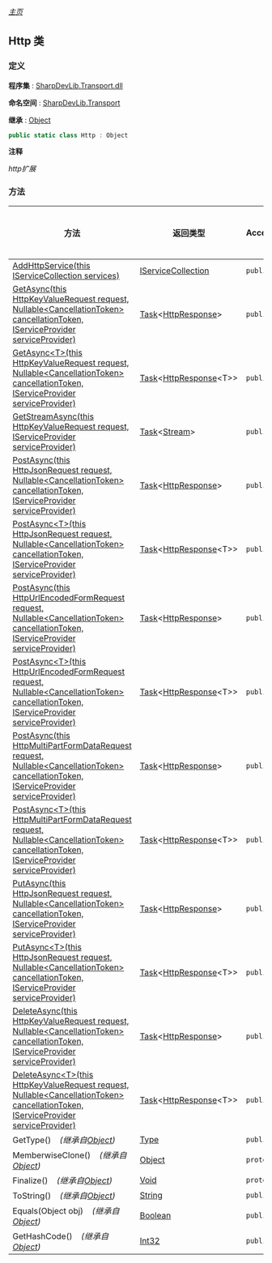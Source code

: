 ###### [主页](./Index.md "主页")

## Http 类

### 定义

**程序集** : [SharpDevLib.Transport.dll](./SharpDevLib.Transport.assembly.md "SharpDevLib.Transport.dll")

**命名空间** : [SharpDevLib.Transport](./SharpDevLib.Transport.namespace.md "SharpDevLib.Transport")

**继承** : [Object](https://learn.microsoft.com/en-us/dotnet/api/system.object "Object")

``` csharp
public static class Http : Object
```

**注释**

*http扩展*


### 方法

|方法|返回类型|Accessor|是否静态|参数|
|---|---|---|---|---|
|[AddHttpService(this IServiceCollection services)](./SharpDevLib.Transport.Http.AddHttpService.thisIServiceCollection.md "AddHttpService(this IServiceCollection services)")|[IServiceCollection](https://learn.microsoft.com/en-us/dotnet/api/microsoft.extensions.dependencyinjection.iservicecollection "IServiceCollection")|`public`|`是`|services:service collection|
|[GetAsync(this HttpKeyValueRequest request, Nullable\<CancellationToken\> cancellationToken, IServiceProvider serviceProvider)](./SharpDevLib.Transport.Http.GetAsync.thisHttpKeyValueRequest.Nullable.CancellationToken.IServiceProvider.md "GetAsync(this HttpKeyValueRequest request, Nullable<CancellationToken> cancellationToken, IServiceProvider serviceProvider)")|[Task](https://learn.microsoft.com/en-us/dotnet/api/system.threading.tasks.task-1 "Task")\<[HttpResponse](./SharpDevLib.Transport.HttpResponse.md "HttpResponse")\>|`public`|`是`|request:请求<br>cancellationToken:cancellationToken<br>serviceProvider:serviceProvider(获取ILogger和全局配置用)|
|[GetAsync\<T\>(this HttpKeyValueRequest request, Nullable\<CancellationToken\> cancellationToken, IServiceProvider serviceProvider)](./SharpDevLib.Transport.Http.GetAsync.T.thisHttpKeyValueRequest.Nullable.CancellationToken.IServiceProvider.md "GetAsync<T>(this HttpKeyValueRequest request, Nullable<CancellationToken> cancellationToken, IServiceProvider serviceProvider)")|[Task](https://learn.microsoft.com/en-us/dotnet/api/system.threading.tasks.task-1 "Task")\<[HttpResponse](./SharpDevLib.Transport.HttpResponse.1.md "HttpResponse")\<T\>\>|`public`|`是`|request:请求<br>cancellationToken:cancellationToken<br>serviceProvider:serviceProvider(获取ILogger和全局配置用)|
|[GetStreamAsync(this HttpKeyValueRequest request, IServiceProvider serviceProvider)](./SharpDevLib.Transport.Http.GetStreamAsync.thisHttpKeyValueRequest.IServiceProvider.md "GetStreamAsync(this HttpKeyValueRequest request, IServiceProvider serviceProvider)")|[Task](https://learn.microsoft.com/en-us/dotnet/api/system.threading.tasks.task-1 "Task")\<[Stream](https://learn.microsoft.com/en-us/dotnet/api/system.io.stream "Stream")\>|`public`|`是`|request:请求<br>serviceProvider:serviceProvider(获取ILogger和全局配置用)|
|[PostAsync(this HttpJsonRequest request, Nullable\<CancellationToken\> cancellationToken, IServiceProvider serviceProvider)](./SharpDevLib.Transport.Http.PostAsync.thisHttpJsonRequest.Nullable.CancellationToken.IServiceProvider.md "PostAsync(this HttpJsonRequest request, Nullable<CancellationToken> cancellationToken, IServiceProvider serviceProvider)")|[Task](https://learn.microsoft.com/en-us/dotnet/api/system.threading.tasks.task-1 "Task")\<[HttpResponse](./SharpDevLib.Transport.HttpResponse.md "HttpResponse")\>|`public`|`是`|request:请求<br>cancellationToken:cancellationToken<br>serviceProvider:serviceProvider(获取ILogger和全局配置用)|
|[PostAsync\<T\>(this HttpJsonRequest request, Nullable\<CancellationToken\> cancellationToken, IServiceProvider serviceProvider)](./SharpDevLib.Transport.Http.PostAsync.T.thisHttpJsonRequest.Nullable.CancellationToken.IServiceProvider.md "PostAsync<T>(this HttpJsonRequest request, Nullable<CancellationToken> cancellationToken, IServiceProvider serviceProvider)")|[Task](https://learn.microsoft.com/en-us/dotnet/api/system.threading.tasks.task-1 "Task")\<[HttpResponse](./SharpDevLib.Transport.HttpResponse.1.md "HttpResponse")\<T\>\>|`public`|`是`|request:请求<br>cancellationToken:cancellationToken<br>serviceProvider:serviceProvider(获取ILogger和全局配置用)|
|[PostAsync(this HttpUrlEncodedFormRequest request, Nullable\<CancellationToken\> cancellationToken, IServiceProvider serviceProvider)](./SharpDevLib.Transport.Http.PostAsync.thisHttpUrlEncodedFormRequest.Nullable.CancellationToken.IServiceProvider.md "PostAsync(this HttpUrlEncodedFormRequest request, Nullable<CancellationToken> cancellationToken, IServiceProvider serviceProvider)")|[Task](https://learn.microsoft.com/en-us/dotnet/api/system.threading.tasks.task-1 "Task")\<[HttpResponse](./SharpDevLib.Transport.HttpResponse.md "HttpResponse")\>|`public`|`是`|request:请求<br>cancellationToken:cancellationToken<br>serviceProvider:serviceProvider(获取ILogger和全局配置用)|
|[PostAsync\<T\>(this HttpUrlEncodedFormRequest request, Nullable\<CancellationToken\> cancellationToken, IServiceProvider serviceProvider)](./SharpDevLib.Transport.Http.PostAsync.T.thisHttpUrlEncodedFormRequest.Nullable.CancellationToken.IServiceProvider.md "PostAsync<T>(this HttpUrlEncodedFormRequest request, Nullable<CancellationToken> cancellationToken, IServiceProvider serviceProvider)")|[Task](https://learn.microsoft.com/en-us/dotnet/api/system.threading.tasks.task-1 "Task")\<[HttpResponse](./SharpDevLib.Transport.HttpResponse.1.md "HttpResponse")\<T\>\>|`public`|`是`|request:请求<br>cancellationToken:cancellationToken<br>serviceProvider:serviceProvider(获取ILogger和全局配置用)|
|[PostAsync(this HttpMultiPartFormDataRequest request, Nullable\<CancellationToken\> cancellationToken, IServiceProvider serviceProvider)](./SharpDevLib.Transport.Http.PostAsync.thisHttpMultiPartFormDataRequest.Nullable.CancellationToken.IServiceProvider.md "PostAsync(this HttpMultiPartFormDataRequest request, Nullable<CancellationToken> cancellationToken, IServiceProvider serviceProvider)")|[Task](https://learn.microsoft.com/en-us/dotnet/api/system.threading.tasks.task-1 "Task")\<[HttpResponse](./SharpDevLib.Transport.HttpResponse.md "HttpResponse")\>|`public`|`是`|request:请求<br>cancellationToken:cancellationToken<br>serviceProvider:serviceProvider(获取ILogger和全局配置用)|
|[PostAsync\<T\>(this HttpMultiPartFormDataRequest request, Nullable\<CancellationToken\> cancellationToken, IServiceProvider serviceProvider)](./SharpDevLib.Transport.Http.PostAsync.T.thisHttpMultiPartFormDataRequest.Nullable.CancellationToken.IServiceProvider.md "PostAsync<T>(this HttpMultiPartFormDataRequest request, Nullable<CancellationToken> cancellationToken, IServiceProvider serviceProvider)")|[Task](https://learn.microsoft.com/en-us/dotnet/api/system.threading.tasks.task-1 "Task")\<[HttpResponse](./SharpDevLib.Transport.HttpResponse.1.md "HttpResponse")\<T\>\>|`public`|`是`|request:请求<br>cancellationToken:cancellationToken<br>serviceProvider:serviceProvider(获取ILogger和全局配置用)|
|[PutAsync(this HttpJsonRequest request, Nullable\<CancellationToken\> cancellationToken, IServiceProvider serviceProvider)](./SharpDevLib.Transport.Http.PutAsync.thisHttpJsonRequest.Nullable.CancellationToken.IServiceProvider.md "PutAsync(this HttpJsonRequest request, Nullable<CancellationToken> cancellationToken, IServiceProvider serviceProvider)")|[Task](https://learn.microsoft.com/en-us/dotnet/api/system.threading.tasks.task-1 "Task")\<[HttpResponse](./SharpDevLib.Transport.HttpResponse.md "HttpResponse")\>|`public`|`是`|request:请求<br>cancellationToken:cancellationToken<br>serviceProvider:serviceProvider(获取ILogger和全局配置用)|
|[PutAsync\<T\>(this HttpJsonRequest request, Nullable\<CancellationToken\> cancellationToken, IServiceProvider serviceProvider)](./SharpDevLib.Transport.Http.PutAsync.T.thisHttpJsonRequest.Nullable.CancellationToken.IServiceProvider.md "PutAsync<T>(this HttpJsonRequest request, Nullable<CancellationToken> cancellationToken, IServiceProvider serviceProvider)")|[Task](https://learn.microsoft.com/en-us/dotnet/api/system.threading.tasks.task-1 "Task")\<[HttpResponse](./SharpDevLib.Transport.HttpResponse.1.md "HttpResponse")\<T\>\>|`public`|`是`|request:请求<br>cancellationToken:cancellationToken<br>serviceProvider:serviceProvider(获取ILogger和全局配置用)|
|[DeleteAsync(this HttpKeyValueRequest request, Nullable\<CancellationToken\> cancellationToken, IServiceProvider serviceProvider)](./SharpDevLib.Transport.Http.DeleteAsync.thisHttpKeyValueRequest.Nullable.CancellationToken.IServiceProvider.md "DeleteAsync(this HttpKeyValueRequest request, Nullable<CancellationToken> cancellationToken, IServiceProvider serviceProvider)")|[Task](https://learn.microsoft.com/en-us/dotnet/api/system.threading.tasks.task-1 "Task")\<[HttpResponse](./SharpDevLib.Transport.HttpResponse.md "HttpResponse")\>|`public`|`是`|request:请求<br>cancellationToken:cancellationToken<br>serviceProvider:serviceProvider(获取ILogger和全局配置用)|
|[DeleteAsync\<T\>(this HttpKeyValueRequest request, Nullable\<CancellationToken\> cancellationToken, IServiceProvider serviceProvider)](./SharpDevLib.Transport.Http.DeleteAsync.T.thisHttpKeyValueRequest.Nullable.CancellationToken.IServiceProvider.md "DeleteAsync<T>(this HttpKeyValueRequest request, Nullable<CancellationToken> cancellationToken, IServiceProvider serviceProvider)")|[Task](https://learn.microsoft.com/en-us/dotnet/api/system.threading.tasks.task-1 "Task")\<[HttpResponse](./SharpDevLib.Transport.HttpResponse.1.md "HttpResponse")\<T\>\>|`public`|`是`|request:请求<br>cancellationToken:cancellationToken<br>serviceProvider:serviceProvider(获取ILogger和全局配置用)|
|GetType()&nbsp;&nbsp;&nbsp;&nbsp;*(继承自[Object](https://learn.microsoft.com/en-us/dotnet/api/system.object "Object"))*|[Type](https://learn.microsoft.com/en-us/dotnet/api/system.type "Type")|`public`|`否`|-|
|MemberwiseClone()&nbsp;&nbsp;&nbsp;&nbsp;*(继承自[Object](https://learn.microsoft.com/en-us/dotnet/api/system.object "Object"))*|[Object](https://learn.microsoft.com/en-us/dotnet/api/system.object "Object")|`protected`|`否`|-|
|Finalize()&nbsp;&nbsp;&nbsp;&nbsp;*(继承自[Object](https://learn.microsoft.com/en-us/dotnet/api/system.object "Object"))*|[Void](https://learn.microsoft.com/en-us/dotnet/api/system.void "Void")|`protected`|`否`|-|
|ToString()&nbsp;&nbsp;&nbsp;&nbsp;*(继承自[Object](https://learn.microsoft.com/en-us/dotnet/api/system.object "Object"))*|[String](https://learn.microsoft.com/en-us/dotnet/api/system.string "String")|`public`|`否`|-|
|Equals(Object obj)&nbsp;&nbsp;&nbsp;&nbsp;*(继承自[Object](https://learn.microsoft.com/en-us/dotnet/api/system.object "Object"))*|[Boolean](https://learn.microsoft.com/en-us/dotnet/api/system.boolean "Boolean")|`public`|`否`|-|
|GetHashCode()&nbsp;&nbsp;&nbsp;&nbsp;*(继承自[Object](https://learn.microsoft.com/en-us/dotnet/api/system.object "Object"))*|[Int32](https://learn.microsoft.com/en-us/dotnet/api/system.int32 "Int32")|`public`|`否`|-|


